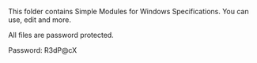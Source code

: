 This folder contains Simple Modules for Windows Specifications.
You can use, edit and more.

All files are password protected.

Password: R3dP@cX
